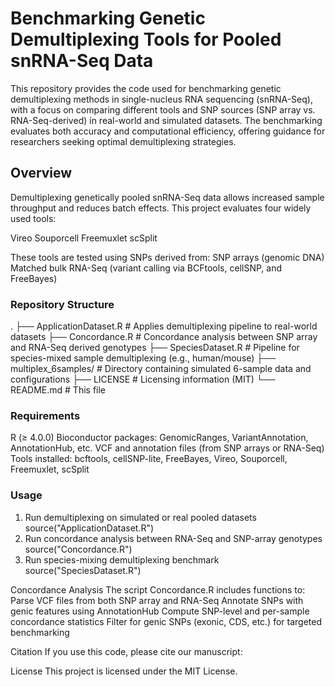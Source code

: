 # Benchmarking Genetic Demultiplexing Tools for Pooled snRNA-Seq Data
This repository provides the code used for benchmarking genetic demultiplexing methods in single-nucleus RNA sequencing (snRNA-Seq), with a focus on comparing different tools and SNP sources (SNP array vs. RNA-Seq-derived) in real-world and simulated datasets. The benchmarking evaluates both accuracy and computational efficiency, offering guidance for researchers seeking optimal demultiplexing strategies.

## Overview
Demultiplexing genetically pooled snRNA-Seq data allows increased sample throughput and reduces batch effects. This project evaluates four widely used tools:

Vireo
Souporcell
Freemuxlet
scSplit

These tools are tested using SNPs derived from:
SNP arrays (genomic DNA)
Matched bulk RNA-Seq (variant calling via BCFtools, cellSNP, and FreeBayes)

### Repository Structure

.
├── ApplicationDataset.R         # Applies demultiplexing pipeline to real-world datasets
├── Concordance.R                # Concordance analysis between SNP array and RNA-Seq derived genotypes
├── SpeciesDataset.R            # Pipeline for species-mixed sample demultiplexing (e.g., human/mouse)
├── multiplex_6samples/         # Directory containing simulated 6-sample data and configurations
├── LICENSE                     # Licensing information (MIT)
└── README.md                   # This file

### Requirements
R (≥ 4.0.0)
Bioconductor packages: GenomicRanges, VariantAnnotation, AnnotationHub, etc.
VCF and annotation files (from SNP arrays or RNA-Seq)
Tools installed: bcftools, cellSNP-lite, FreeBayes, Vireo, Souporcell, Freemuxlet, scSplit

### Usage
1. Run demultiplexing on simulated or real pooled datasets
source("ApplicationDataset.R")
2. Run concordance analysis between RNA-Seq and SNP-array genotypes
source("Concordance.R")
3. Run species-mixing demultiplexing benchmark
source("SpeciesDataset.R")

Concordance Analysis
The script Concordance.R includes functions to:
Parse VCF files from both SNP array and RNA-Seq
Annotate SNPs with genic features using AnnotationHub
Compute SNP-level and per-sample concordance statistics
Filter for genic SNPs (exonic, CDS, etc.) for targeted benchmarking

Citation
If you use this code, please cite our manuscript:

License
This project is licensed under the MIT License.

